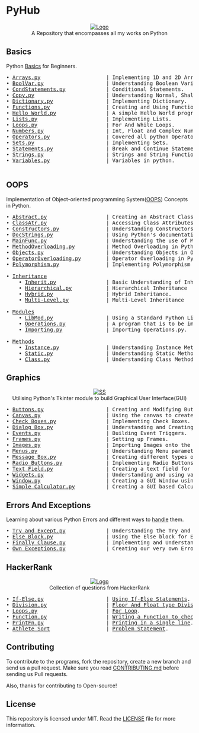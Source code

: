 # PyHub

<p align="center">
    <a href="https://github.com/1StranGe/PyHub"><img src="https://i.ibb.co/Z8thDff/Python-Logo.png" alt="Logo" border="0"></a>
    <br>A Repository that encompasses all my works on Python
</p>

## Basics

Python <a href="https://github.com/1StranGe/PyHub/tree/master/Basics">Basics</a> for Beginners.
<pre>
• <a href="https://github.com/1StranGe/PyHub/blob/master/Basics/Arrays.py">Arrays.py</a>                     | Implementing 1D and 2D Arrays.
• <a href="https://github.com/1StranGe/PyHub/blob/master/Basics/BoolVar.py">BoolVar.py</a>                    | Understanding Boolean Variables. 
• <a href="https://github.com/1StranGe/PyHub/blob/master/Basics/CondStatements.py">CondStatements.py</a>             | Conditional Statements.
• <a href="https://github.com/1StranGe/PyHub/blob/master/Basics/Copy.py">Copy.py</a>                       | Understanding Normal, Shallow and Deep Copy.
• <a href="https://github.com/1StranGe/PyHub/blob/master/Basics/Dictionary.py">Dictionary.py</a>                 | Implementing Dictionary.
• <a href="https://github.com/1StranGe/PyHub/blob/master/Basics/Functions.py">Functions.py</a>                  | Creating and Using Functions.
• <a href="https://github.com/1StranGe/PyHub/blob/master/Basics/Hello%20World.py">Hello World.py</a>                | A simple Hello World program.
• <a href="https://github.com/1StranGe/PyHub/blob/master/Basics/Lists.py">Lists.py</a>                      | Implementing Lists.
• <a href="https://github.com/1StranGe/PyHub/blob/master/Basics/Loops.py">Loops.py</a>                      | For And While Loops.
• <a href="https://github.com/1StranGe/PyHub/blob/master/Basics/Numbers.py">Numbers.py</a>                    | Int, Float and Complex Numbers.
• <a href="https://github.com/1StranGe/PyHub/blob/master/Basics/Operators.py">Operators.py</a>                  | Covered all python Operators.
• <a href="https://github.com/1StranGe/PyHub/blob/master/Basics/Sets.py">Sets.py</a>                       | Implementing Sets.
• <a href="https://github.com/1StranGe/PyHub/blob/master/Basics/Statements.py">Statements.py</a>                 | Break and Continue Statements
• <a href="https://github.com/1StranGe/PyHub/blob/master/Basics/Strings.py">Strings.py</a>                    | Strings and String Functions.
• <a href="https://github.com/1StranGe/PyHub/blob/master/Basics/Variables.py">Variables.py</a>                  | Variables in python.

</pre>

## OOPS

Implementation of Object-oriented programming System(<a href="https://github.com/1StranGe/PyHub/tree/master/OOPS">OOPS</a>) Concepts in Python.
<pre>
• <a href="https://github.com/1StranGe/PyHub/blob/master/OOPS/Abstract.py">Abstract.py</a>                   | Creating an Abstract Class and Method.
• <a href="https://github.com/1StranGe/PyHub/blob/master/OOPS/ClassAtr.py">ClassAtr.py</a>                   | Accessing Class Attributes.
• <a href="https://github.com/1StranGe/PyHub/blob/master/OOPS/Constructors.py">Constructors.py</a>               | Understanding Constructors in Python.
• <a href="https://github.com/1StranGe/PyHub/blob/master/OOPS/DocStrings.py">DocStrings.py</a>                 | Using Python's documentation strings.
• <a href="https://github.com/1StranGe/PyHub/blob/master/OOPS/MainFunc.py">MainFunc.py</a>                   | Understanding the use of Main Function.
• <a href="https://github.com/1StranGe/PyHub/blob/master/OOPS/MethodOverloading.py">MethodOverloading.py</a>          | Method Overloading in Python.
• <a href="https://github.com/1StranGe/PyHub/blob/master/OOPS/Objects.py">Objects.py</a>                    | Understanding Objects in OOPS.
• <a href="https://github.com/1StranGe/PyHub/blob/master/OOPS/OperatorOverloading.py">OperatorOverloading.py</a>        | Operator Overloading in Python.
• <a href="https://github.com/1StranGe/PyHub/blob/master/OOPS/Polymorphism.py">Polymorphism.py</a>               | Implementing Polymorphism in Python.

• <a href="https://github.com/1StranGe/PyHub/tree/master/OOPS/Inheritance">Inheritance</a>
    • <a href="https://github.com/1StranGe/PyHub/blob/master/OOPS/Inheritance/Inherit.py">Inherit.py</a>                | Basic Understanding of Inheritance in Python.
    • <a href="https://github.com/1StranGe/PyHub/blob/master/OOPS/Inheritance/Hierarchical.py">Hierarchical.py</a>           | Hierarchical Inheritance
    • <a href="https://github.com/1StranGe/PyHub/blob/master/OOPS/Inheritance/Hybrid.py">Hybrid.py</a>                 | Hybrid Inheritance.
    • <a href="https://github.com/1StranGe/PyHub/blob/master/OOPS/Inheritance/Multi-Level.py">Multi-Level.py</a>            | Multi-Level Inheritance

• <a href="https://github.com/1StranGe/PyHub/tree/master/OOPS/Modules">Modules</a>
    • <a href="https://github.com/1StranGe/PyHub/blob/master/OOPS/Modules/LibMod.py">LibMod.py</a>                 | Using a Standard Python Library Module.
    • <a href="https://github.com/1StranGe/PyHub/blob/master/OOPS/Modules/Operations.py">Operations.py</a>             | A program that is to be imported.
    • <a href="https://github.com/1StranGe/PyHub/blob/master/OOPS/Modules/Importing.py">Importing.py</a>              | Importing Operations.py.
    
• <a href="https://github.com/1StranGe/PyHub/tree/master/OOPS/Methods">Methods</a>
    • <a href="https://github.com/1StranGe/PyHub/blob/master/OOPS/Methods/Instance.py">Instance.py</a>               | Understanding Instance Methods.
    • <a href="https://github.com/1StranGe/PyHub/blob/master/OOPS/Methods/Static.py">Static.py</a>                 | Understanding Static Methods
    • <a href="https://github.com/1StranGe/PyHub/blob/master/OOPS/Methods/Class.py">Class.py</a>                  | Understanding Class Methods
</pre>

## Graphics

<p align="center">
    <a href="https://github.com/1StranGe/PyHub/tree/master/Graphics"><img src="https://i.ibb.co/G5KDM7k/SS.png" alt="SS" border="0"></a>
    <br>Utilising Python's Tkinter module to build Graphical User Interface(GUI)
</p>

<pre>
• <a href="https://github.com/1StranGe/PyHub/blob/master/Graphics/Buttons.py">Buttons.py</a>                    | Creating and Modifying Buttons.
• <a href="https://github.com/1StranGe/PyHub/blob/master/Graphics/Canvas.py">Canvas.py</a>                     | Using the canvas to create Arcs and Polygons
• <a href="https://github.com/1StranGe/PyHub/blob/master/Graphics/CheckBox.py">Check Boxes.py</a>                | Implementing Check Boxes.
• <a href="https://github.com/1StranGe/PyHub/blob/master/Graphics/Dialogbox.py">Dialog Box.py</a>                 | Understanding and Creating Dialog Boxes.
• <a href="https://github.com/1StranGe/PyHub/blob/master/Graphics/Events.py">Events.py</a>                     | Building Event Triggers.
• <a href="https://github.com/1StranGe/PyHub/blob/master/Graphics/Frame.py">Frames.py</a>                     | Setting up Frames.
• <a href="https://github.com/1StranGe/PyHub/blob/master/Graphics/Images.py">Images.py</a>                     | Importing Images onto the window through Labels.
• <a href="https://github.com/1StranGe/PyHub/blob/master/Graphics/Menus.py">Menus.py</a>                      | Understanding Menu parameters and Implementing Menu.
• <a href="https://github.com/1StranGe/PyHub/blob/master/Graphics/MessageBox.py">Message Box.py</a>                | Creating different types of Message Boxes.
• <a href="https://github.com/1StranGe/PyHub/blob/master/Graphics/RadioButtons.py">Radio Buttons.py</a>              | Implementing Radio Buttons.
• <a href="https://github.com/1StranGe/PyHub/blob/master/Graphics/TextField.py">Text Field.py</a>                 | Creating a text field for the user to enter data into.
• <a href="https://github.com/1StranGe/PyHub/blob/master/Graphics/Widgets.py">Widgets.py</a>                    | Understanding and using various Widgets.
• <a href="https://github.com/1StranGe/PyHub/blob/master/Graphics/Window.py">Window.py</a>                     | Creating a GUI Window using Tkinter Module.
• <a href="https://github.com/1StranGe/PyHub/blob/master/Graphics/Simple%20Calculator.py">Simple Calculator.py</a>          | Creating a GUI based Calculator(Images avilable in <a href="https://github.com/1StranGe/PyHub/tree/master/assets/Graphics/Calculator">assets</a>)
</pre>

## Errors And Exceptions

Learning about various Python Errors and different ways to <a href="https://github.com/1StranGe/PyHub/tree/master/Errors%20and%20Exceptions">handle</a> them.

<pre>
• <a href="https://github.com/1StranGe/PyHub/blob/master/Errors%20and%20Exceptions/Try%20Except%20Block.py">Try and Except.py</a>             | Understanding the Try and Except Blocks.
• <a href="https://github.com/1StranGe/PyHub/blob/master/Errors%20and%20Exceptions/Else%20Block.py">Else Block.py</a>                 | Using the Else block for Error Handling.
• <a href="https://github.com/1StranGe/PyHub/blob/master/Errors%20and%20Exceptions/Finally%20Clause.py">Finally Clause.py</a>             | Implementing and Understanding the Finally Clause
• <a href="https://github.com/1StranGe/PyHub/blob/master/Errors%20and%20Exceptions/OwnExceptions.py">Own Exceptions.py</a>             | Creating our very own Error Exceptions.
</pre>

## HackerRank

<p align="center">
    <a href="https://www.hackerrank.com/1StranGe"><img src="https://i.ibb.co/qCDRvTg/Hacker-Rank-Logo.png" alt="Logo" border="0"></a>
    <br>Collection of questions from HackerRank
</p>

<pre>
• <a href="https://github.com/1StranGe/PyHub/blob/master/HackerRank/If-Else.py">If-Else.py</a>                    | <a href="https://www.hackerrank.com/challenges/py-if-else/problem">Using If-Else Statements</a>.
• <a href="https://github.com/1StranGe/PyHub/blob/master/HackerRank/Division.py">Division.py</a>                   | <a href="https://www.hackerrank.com/challenges/python-division/problem">Floor And Float type Division</a>.
• <a href="https://github.com/1StranGe/PyHub/blob/master/HackerRank/Loops.py">Loops.py</a>                      | <a href="https://www.hackerrank.com/challenges/python-loops/problem">For Loop</a>.
• <a href="https://github.com/1StranGe/PyHub/blob/master/HackerRank/Function.py">Function.py</a>                   | <a href="https://www.hackerrank.com/challenges/write-a-function/problem">Writing a Function to check if Leap Year</a>.
• <a href="https://github.com/1StranGe/PyHub/blob/master/HackerRank/PrintFn.py">PrintFn.py</a>                    | <a href="https://www.hackerrank.com/challenges/python-print/problem">Printing in a single line</a>.
• <a href="https://github.com/1StranGe/PyHub/blob/master/HackerRank/Athlete_Sort.py">Athlete_Sort</a>                  | <a href="https://www.hackerrank.com/challenges/python-sort-sort/problem">Problem Statement</a>.
</pre>

## Contributing 

To contribute to the programs, fork the repository, create a new branch and send us a pull request. Make sure you read [CONTRIBUTING.md](https://github.com/1StranGe/PyHub/blob/master/docs/CONTRIBUTING.md) before sending us Pull requests.

Also, thanks for contributing to Open-source!

## License

This repository is licensed under MIT. Read the [LICENSE](https://github.com/1StranGe/PyHub/blob/master/LICENSE) file for more information.

